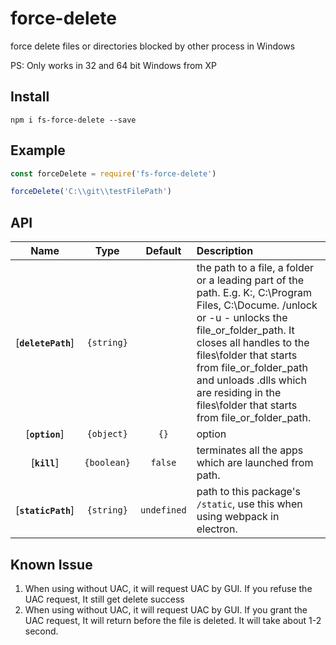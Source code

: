 # force-delete

force delete files or directories blocked by other process in Windows

PS: Only works in 32 and 64 bit Windows from XP

## Install

```
npm i fs-force-delete --save
```

## Example

```js
const forceDelete = require('fs-force-delete')

forceDelete('C:\\git\\testFilePath')
```

## API

|Name|Type|Default|Description|
|:--:|:--:|:-----:|:----------|
|[**`deletePath`**]|`{string}`| |the path to a file, a folder or a leading part of the path. E.g. K:, C:\Program Files, C:\Docume. /unlock or -u - unlocks the file_or_folder_path. It closes all handles to the files\folder that starts from file_or_folder_path and unloads .dlls which are residing in the files\folder that starts from file_or_folder_path.|
|[**`option`**]|`{object}`| `{}` |option|
|[**`kill`**]|`{boolean}`| `false` |terminates all the apps which are launched from path.|
|[**`staticPath`**]|`{string}`| `undefined` |path to this package's `/static`, use this when using webpack in electron.|

## Known Issue

1. When using without UAC, it will request UAC by GUI. If you refuse the UAC request, It still get delete success
2. When using without UAC, it will request UAC by GUI. If you grant the UAC request, It will return before the file is deleted. It will take about 1-2 second.

